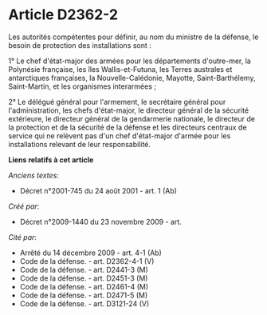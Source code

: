 # Article D2362-2

Les autorités compétentes pour définir, au nom du ministre de la défense, le besoin de protection des installations sont :

1° Le chef d'état-major des armées pour les départements d'outre-mer, la Polynésie française, les îles Wallis-et-Futuna, les
Terres australes et antarctiques françaises, la Nouvelle-Calédonie, Mayotte, Saint-Barthélemy, Saint-Martin, et les
organismes interarmées ;

2° Le délégué général pour l'armement, le secrétaire général pour l'administration, les chefs d'état-major, le directeur
général de la sécurité extérieure, le directeur général de la gendarmerie nationale, le directeur de la protection et de la
sécurité de la défense et les directeurs centraux de service qui ne relèvent pas d'un chef d'état-major d'armée pour les
installations relevant de leur responsabilité.

**Liens relatifs à cet article**

_Anciens textes_:

  - Décret n°2001-745 du 24 août 2001 - art. 1 (Ab)

_Créé par_:

  - Décret n°2009-1440 du 23 novembre 2009 - art.

_Cité par_:

  - Arrêté du 14 décembre 2009 - art. 4-1 (Ab)
  - Code de la défense. - art. D2362-4-1 (V)
  - Code de la défense. - art. D2441-3 (M)
  - Code de la défense. - art. D2451-3 (M)
  - Code de la défense. - art. D2461-4 (M)
  - Code de la défense. - art. D2471-5 (M)
  - Code de la défense. - art. D3121-24 (V)
